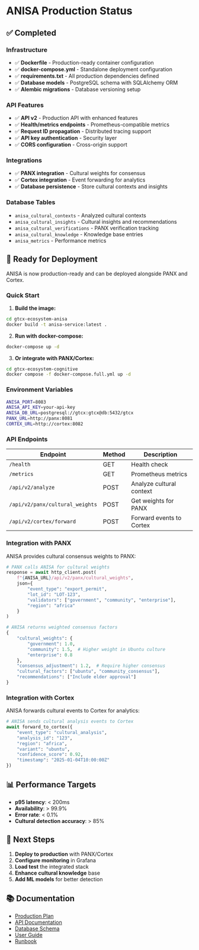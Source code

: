 # ANISA Production Status

## ✅ Completed

### Infrastructure
- ✅ **Dockerfile** - Production-ready container configuration
- ✅ **docker-compose.yml** - Standalone deployment configuration  
- ✅ **requirements.txt** - All production dependencies defined
- ✅ **Database models** - PostgreSQL schema with SQLAlchemy ORM
- ✅ **Alembic migrations** - Database versioning setup

### API Features
- ✅ **API v2** - Production API with enhanced features
- ✅ **Health/metrics endpoints** - Prometheus-compatible metrics
- ✅ **Request ID propagation** - Distributed tracing support
- ✅ **API key authentication** - Security layer
- ✅ **CORS configuration** - Cross-origin support

### Integrations
- ✅ **PANX integration** - Cultural weights for consensus
- ✅ **Cortex integration** - Event forwarding for analytics
- ✅ **Database persistence** - Store cultural contexts and insights

### Database Tables
- `anisa_cultural_contexts` - Analyzed cultural contexts
- `anisa_cultural_insights` - Cultural insights and recommendations
- `anisa_cultural_verifications` - PANX verification tracking
- `anisa_cultural_knowledge` - Knowledge base entries
- `anisa_metrics` - Performance metrics

## 🚀 Ready for Deployment

ANISA is now production-ready and can be deployed alongside PANX and Cortex.

### Quick Start

1. **Build the image:**
```bash
cd gtcx-ecosystem-anisa
docker build -t anisa-service:latest .
```

2. **Run with docker-compose:**
```bash
docker-compose up -d
```

3. **Or integrate with PANX/Cortex:**
```bash
cd gtcx-ecosystem-cognitive
docker compose -f docker-compose.full.yml up -d
```

### Environment Variables
```bash
ANISA_PORT=8083
ANISA_API_KEY=your-api-key
ANISA_DB_URL=postgresql://gtcx:gtcx@db:5432/gtcx
PANX_URL=http://panx:8081
CORTEX_URL=http://cortex:8082
```

### API Endpoints

| Endpoint | Method | Description |
|----------|--------|-------------|
| `/health` | GET | Health check |
| `/metrics` | GET | Prometheus metrics |
| `/api/v2/analyze` | POST | Analyze cultural context |
| `/api/v2/panx/cultural_weights` | POST | Get weights for PANX |
| `/api/v2/cortex/forward` | POST | Forward events to Cortex |

### Integration with PANX

ANISA provides cultural consensus weights to PANX:

```python
# PANX calls ANISA for cultural weights
response = await http_client.post(
    f"{ANISA_URL}/api/v2/panx/cultural_weights",
    json={
        "event_type": "export_permit",
        "lot_id": "LOT-123",
        "validators": ["government", "community", "enterprise"],
        "region": "africa"
    }
)

# ANISA returns weighted consensus factors
{
    "cultural_weights": {
        "government": 1.0,
        "community": 1.5,  # Higher weight in Ubuntu culture
        "enterprise": 0.8
    },
    "consensus_adjustment": 1.2,  # Require higher consensus
    "cultural_factors": ["ubuntu", "community_consensus"],
    "recommendations": ["Include elder approval"]
}
```

### Integration with Cortex

ANISA forwards cultural events to Cortex for analytics:

```python
# ANISA sends cultural analysis events to Cortex
await forward_to_cortex({
    "event_type": "cultural_analysis",
    "analysis_id": "123",
    "region": "africa",
    "variant": "ubuntu",
    "confidence_score": 0.92,
    "timestamp": "2025-01-04T10:00:00Z"
})
```

## 📊 Performance Targets

- **p95 latency**: < 200ms
- **Availability**: > 99.9%
- **Error rate**: < 0.1%
- **Cultural detection accuracy**: > 85%

## 🔄 Next Steps

1. **Deploy to production** with PANX/Cortex
2. **Configure monitoring** in Grafana
3. **Load test** the integrated stack
4. **Enhance cultural knowledge** base
5. **Add ML models** for better detection

## 📚 Documentation

- [Production Plan](ANISA_PRODUCTION_PLAN.md)
- [API Documentation](src/api_v2.py)
- [Database Schema](src/database.py)
- [User Guide](agile-pm/user_guide.md)
- [Runbook](agile-pm/runbook.md)
